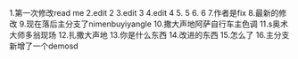 1.第一次修改read me 
2.edit 2
3.edit 3
4.edit 4
5. 5
6. 6
7.作者是fix
8.最新的修改
9.现在落后主分支了nimenbuyiyangle 
10.撒大声地阿萨自行车主色调
11.s奥术大师多翁现场
12.扎撒大声地 
13.你是什么东西
14.改进的东西
15.怎么了
16.主分支新增了一个demosd

